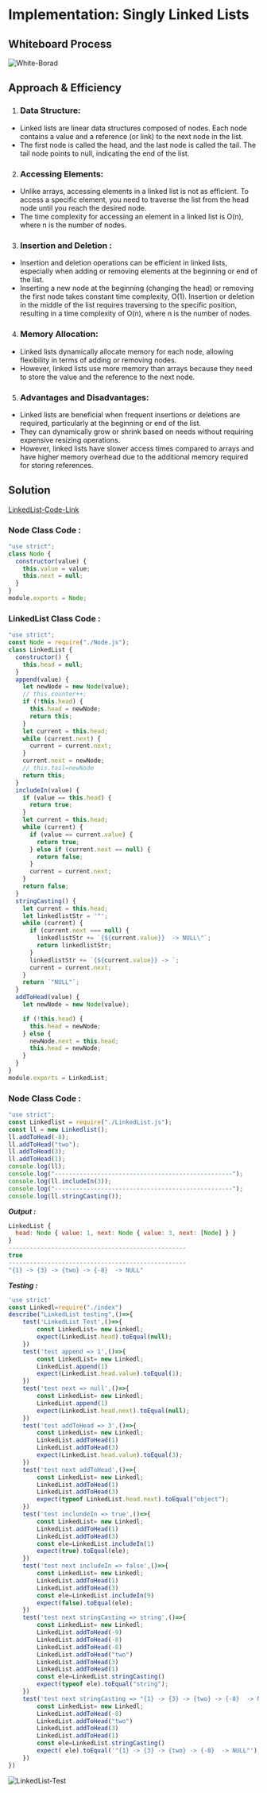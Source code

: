 # Implementation: Singly Linked Lists

## **Whiteboard Process**

<!-- ![White-Borad](img/LinkedList.png) -->
![White-Borad](img/LinkedList.png)

## **Approach & Efficiency**
1. ### Data Structure:

- Linked lists are linear data structures composed of nodes. Each node contains a value and a reference (or link) to the next node in the list.
- The first node is called the head, and the last node is called the tail. The tail node points to null, indicating the end of the list.
2. ### Accessing Elements:

 - Unlike arrays, accessing elements in a linked list is not as efficient. To access a specific element, you need to traverse the list from the head node until you reach the desired node.
- The time complexity for accessing an element in a linked list is O(n), where n is the number of nodes.

3. ### Insertion and Deletion :
- Insertion and deletion operations can be efficient in linked lists, especially when adding or removing elements at the beginning or end of the list.
- Inserting a new node at the beginning (changing the head) or removing the first node takes constant time complexity, O(1).
Insertion or deletion in the middle of the list requires traversing to the specific position, resulting in a time complexity of O(n), where n is the number of nodes.
4. ### Memory Allocation:

- Linked lists dynamically allocate memory for each node, allowing flexibility in terms of adding or removing nodes.
- However, linked lists use more memory than arrays because they need to store the value and the reference to the next node.
5. ### Advantages and Disadvantages:

- Linked lists are beneficial when frequent insertions or deletions are required, particularly at the beginning or end of the list.
- They can dynamically grow or shrink based on needs without requiring expensive resizing operations.
- However, linked lists have slower access times compared to arrays and have higher memory overhead due to the additional memory required for storing references.

## **Solution**

[LinkedList-Code-Link](https://replit.com/@Malek-SHSH/Linkedlis#LinkedList.js)

### Node Class Code :

```javascript
"use strict";
class Node {
  constructor(value) {
    this.value = value;
    this.next = null;
  }
}
module.exports = Node;
```

### LinkedList Class Code :

```javascript
"use strict";
const Node = require("./Node.js");
class LinkedList {
  constructor() {
    this.head = null;
  }
  append(value) {
    let newNode = new Node(value);
    // this.counter++;
    if (!this.head) {
      this.head = newNode;
      return this;
    }
    let current = this.head;
    while (current.next) {
      current = current.next;
    }
    current.next = newNode;
    // this.tail=newNode
    return this;
  }
  includeIn(value) {
    if (value == this.head) {
      return true;
    }
    let current = this.head;
    while (current) {
      if (value == current.value) {
        return true;
      } else if (current.next == null) {
        return false;
      }
      current = current.next;
    }
    return false;
  }
  stringCasting() {
    let current = this.head;
    let linkedlistStr = '"';
    while (current) {
      if (current.next === null) {
        linkedlistStr += `{${current.value}}  -> NULL\"`;
        return linkedlistStr;
      }
      linkedlistStr += `{${current.value}} -> `;
      current = current.next;
    }
    return `"NULL"`;
  }
  addToHead(value) {
    let newNode = new Node(value);

    if (!this.head) {
      this.head = newNode;
    } else {
      newNode.next = this.head;
      this.head = newNode;
    }
  }
}
module.exports = LinkedList;
```

### Node Class Code :

```javascript
"use strict";
const Linkedlist = require("./LinkedList.js");
const ll = new Linkedlist();
ll.addToHead(-8);
ll.addToHead("two");
ll.addToHead(3);
ll.addToHead(1);
console.log(ll);
console.log("--------------------------------------------------");
console.log(ll.includeIn(3));
console.log("--------------------------------------------------");
console.log(ll.stringCasting());
```

**_Output :_**

```javascript
LinkedList {
  head: Node { value: 1, next: Node { value: 3, next: [Node] } }
}
--------------------------------------------------
true
--------------------------------------------------
"{1} -> {3} -> {two} -> {-8}  -> NULL"
```
**_Testing :_**

```javascript
'use strict'
const Linkedl=require("./index")
describe("LinkedList testing",()=>{
    test('LinkedList Test',()=>{
        const LinkedList= new Linkedl;
        expect(LinkedList.head).toEqual(null);
    })
    test('test append => 1',()=>{
        const LinkedList= new Linkedl;
        LinkedList.append(1)
        expect(LinkedList.head.value).toEqual(1);
    })
    test('test next => null',()=>{
        const LinkedList= new Linkedl;
        LinkedList.append(1)
        expect(LinkedList.head.next).toEqual(null);
    })
    test('test addToHead => 3',()=>{
        const LinkedList= new Linkedl;
        LinkedList.addToHead(1)
        LinkedList.addToHead(3)
        expect(LinkedList.head.value).toEqual(3);
    })
    test('test next addToHead',()=>{
        const LinkedList= new Linkedl;
        LinkedList.addToHead(1)
        LinkedList.addToHead(3)
        expect(typeof LinkedList.head.next).toEqual("object");
    })
    test('test inclundeIn => true',()=>{
        const LinkedList= new Linkedl;
        LinkedList.addToHead(1)
        LinkedList.addToHead(3)
        const ele=LinkedList.includeIn(1)
        expect(true).toEqual(ele);
    })
    test('test next includeIn => false',()=>{
        const LinkedList= new Linkedl;
        LinkedList.addToHead(1)
        LinkedList.addToHead(3)
        const ele=LinkedList.includeIn(9)
        expect(false).toEqual(ele);
    })
    test('test next stringCasting => string',()=>{
        const LinkedList= new Linkedl;
        LinkedList.addToHead(-9)
        LinkedList.addToHead(-8)
        LinkedList.addToHead(-8)
        LinkedList.addToHead("two")
        LinkedList.addToHead(3)
        LinkedList.addToHead(1)
        const ele=LinkedList.stringCasting()
        expect(typeof ele).toEqual("string");
    })
    test('test next stringCasting => "{1} -> {3} -> {two} -> {-8}  -> NULL"',()=>{
        const LinkedList= new Linkedl;
        LinkedList.addToHead(-8)
        LinkedList.addToHead("two")
        LinkedList.addToHead(3)
        LinkedList.addToHead(1)
        const ele=LinkedList.stringCasting()
        expect( ele).toEqual('"{1} -> {3} -> {two} -> {-8}  -> NULL"');
    })
})


```
![LinkedList-Test](img/LinkedListTest.PNG)
